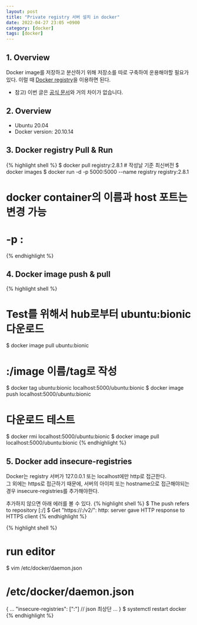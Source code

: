 ```yaml
---
layout: post
title: "Private registry 서버 설치 in docker"
date: 2022-04-27 23:05 +0900
category: [docker]
tags: [docker]
---
```


## 1. Overview
Docker image를 저장하고 분산하기 위해 저장소를 따로 구축하여 운용해야할 필요가 있다. 이럴 때 [Docker registry](https://hub.docker.com/_/registry)을 이용하면 된다.

* 참고) 이번 글은 [공식 문서](https://docs.docker.com/registry/)와 거의 차이가 없습니다.

## 2. Overview
* Ubuntu 20.04
* Docker version: 20.10.14

## 3. Docker registry Pull & Run
{% highlight shell %}
$ docker pull registry:2.8.1  # 작성날 기준 최신버전
$ docker images
$ docker run -d -p 5000:5000 --name registry registry:2.8.1
# docker container의 이름과 host 포트는 변경 가능
# -p <host port>:<container port>
{% endhighlight %}

## 4. Docker image push & pull
{% highlight shell %}
# Test를 위해서 hub로부터 ubuntu:bionic 다운로드
$ docker image pull ubuntu:bionic
# <server host>:<host port>/image 이름/tag로 작성
$ docker tag ubuntu:bionic localhost:5000/ubuntu:bionic
$ docker image push localhost:5000/ubuntu:bionic
# 다운로드 테스트
$ docker rmi localhost:5000/ubuntu:bionic
$ docker image pull localhost:5000/ubuntu:bionic
{% endhighlight %}

## 5. Docker add insecure-registries
Docker는 registry 서버가 127.0.0.1 또는 localhost에만 http로 접근한다.  
그 외에는 https로 접근하기 때문에, 서버의 아이피 또는 hostname으로 접근해야되는 경우 insecure-registries를 추가해야한다.  

추가하지 않으면 아래 에러를 볼 수 있다.
{% highlight shell %}
$ The push refers to repository [<ip>:<port>/<image>]
$ Get "https://<ip>:<port>/v2/": http: server gave HTTP response to HTTPS client
{% endhighlight %}

{% highlight shell %}
# run editor
$ vim /etc/docker/daemon.json
# /etc/docker/daemon.json
{
    ...
    "insecure-registries": ["<ip>:<port>"] // json 최상단 
    ...
}
$ systemctl restart docker
{% endhighlight %}


